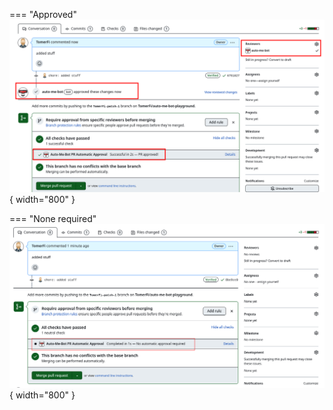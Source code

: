 === "Approved"
    ![](https://raw.githubusercontent.com/TomerFi/auto-me-bot/main/docs/img/auto-approve-approved.png){ width="800" }

=== "None required"
    ![](https://raw.githubusercontent.com/TomerFi/auto-me-bot/main/docs/img/auto-approve-neutral.png){ width="800" }

